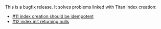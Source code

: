 This is a bugfix release. It solves problems linked with Titan index creation:

- [#11 index creation should be idempotent](/../../issues/11)
- [#12 index init returning nulls](/../../issues/12) 
